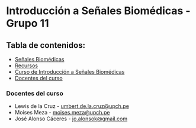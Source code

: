 # Introducción a Señales Biomédicas - Grupo 11

## Tabla de contenidos:
* [Señales Biomédicas]()
* [Recursos]()
* [Curso de Introducción a Señales Biomédicas]()
* [Docentes del curso]()


### Docentes del curso

- Lewis de la Cruz - umbert.de.la.cruz@upch.pe
- Moises Meza - moises.meza@upch.pe
- José Alonso Cáceres - jo.alonsok@gmail.com
